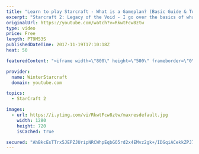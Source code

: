 ```yaml
---
title: "Learn to play Starcraft - What is a Gameplan? (Basic Guide & Tutorial)"
excerpt: "Starcraft 2: Legacy of the Void - I go over the basics of what a gameplan in starcraft 2 is and how to put one together.  Note this is not a guide on WHAT gameplan you should be using as each race!"
originalUrl: https://youtube.com/watch?v=RkwtFcw8ztw
type: video
price: Free
length: PT9M53S
publishedDateTime: 2017-11-19T17:10:18Z
heat: 50

featuredContent: "<iframe width=\"800\" height=\"500\" frameborder=\"0\" src=\"https://www.youtube.com/embed/RkwtFcw8ztw\" allow=\"accelerometer; autoplay; encrypted-media; gyroscope; picture-in-picture\" allowfullscreen></iframe>"

provider:
  name: WinterStarcraft
  domain: youtube.com

topics:
  - StarCraft 2

images:
  - url: https://i.ytimg.com/vi/RkwtFcw8ztw/maxresdefault.jpg
    width: 1280
    height: 720
    isCached: true

secured: "AhBkcEsTTrx5JEPZJUripNRCWhpEqbGO5rd2x4EMvz2gk+/IDGqiACekkZPJ7Xp4GdLIKiWUCx14yqzwR9alI3F8jlc7F0DqCUEiQSjMMFJ/vR74L6H8H5K6wqUiOwRiFZYXcscUrcjlGwdKwXWRmEz5vCmkVFkDYvRxLvi38OMs5U6taHUmIyM2fkQOeJuKwE4SRnS452OoIOnfi562sMpdqR2Wokxb14pNZ0DgQsPypyreud0NpisyKWQAIL7JwTrRJu81LcUbyXO8W4x/LojMS3BiZ8O8AHgkvXN40i1zg2T4et3I24uvmNJxUwaW/aW1STgPlAsbZ4mB9tgeHpk9kJM5OgW3VFa0ZH1KfHKlZ/4xP9GQM5XDXitrW/Pq0jbYwitU522pXyPLGIETa3ZjXh3MoSTrBwkAIVjMO/A=;4eQQkn77hHuzD6vdZR8ecw=="
---
```


